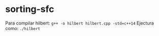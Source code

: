 # sorting-sfc

Para compilar hilbert: `g++ -o hilbert hilbert.cpp -std=c++14`
Ejectura como: `./hilbert`